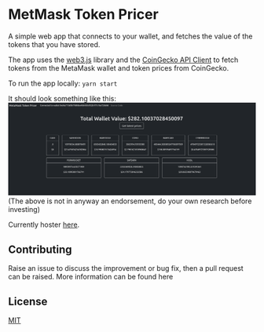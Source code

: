 # MetMask Token Pricer

A simple web app that connects to your wallet, and fetches the value of the tokens that you have stored.

The app uses the [web3.js](https://github.com/ChainSafe/web3.js) library  and the [CoinGecko API Client](https://github.com/miscavage/CoinGecko-API)
to fetch tokens from the MetaMask wallet and token prices from CoinGecko.

To run the app locally: `yarn start`

It should look something like this:
![screenshot.png](screenshot.png)
(The above is not in anyway an endorsement, do your own research before investing)


Currently hoster [here](https://ggcjv-pqaaa-aaaad-qanza-cai.ic.fleek.co/).

## Contributing

Raise an issue to discuss the improvement or bug fix, then a pull request can be raised. More information can be found here

## License

[MIT](LICENSE)
